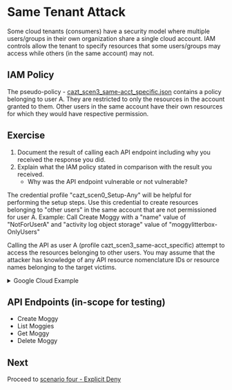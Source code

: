 # Same Tenant Attack

Some cloud tenants (consumers) have a security model where multiple users/groups in their own organization share a single cloud account. IAM controls allow the tenant to specify resources that some users/groups may access while others (in the same account) may not.

## IAM Policy

The pseudo-policy - [cazt_scen3_same-acct_specific.json](../../../trainee/iam_policies/cazt_scen3_same-acct_specific.json) contains a policy belonging to user A. They are restricted to only the resources in the account granted to them. Other users in the same account have their own resources for which they would have respective permission.

## Exercise

1. Document the result of calling each API endpoint including why you received the response you did.
1. Explain what the IAM policy stated in comparison with the result you received.
   * Why was the API endpoint vulnerable or not vulnerable?

The credential profile "cazt_scen0_Setup-Any" will be helpful for performing the setup steps. Use this credential to create resources belonging to "other users" in the same account that are not permissioned for user A. Example: Call Create Moggy with a "name" value of "NotForUserA" and "activity log object storage" value of "moggylitterbox-OnlyUsers"

Calling the API as user A (profile cazt_scen3_same-acct_specific) attempt to access the resources belonging to other users. You may assume that the attacker has knowledge of any API resource nomenclature IDs or resource names belonging to the target victims.


<details>
<summary>Google Cloud Example</summary>

```
gcloud cazt get \
    --api-endpoint-overrides=https://cazt.gcloud.localtest.me:8443/uat \
    --account=cazt_scen3_same-acct_specific@123456789012 \
    --format json \
    --name=NotForUserA
```

</details>

## API Endpoints (in-scope for testing)

* Create Moggy
* List Moggies
* Get Moggy
* Delete Moggy


## Next

Proceed to [scenario four - Explicit Deny](04-explicit_deny.md)
